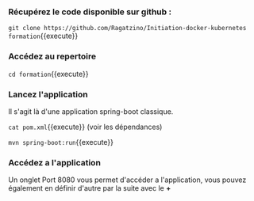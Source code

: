 

### Récupérez le code disponible sur github : 

`
git clone https://github.com/Ragatzino/Initiation-docker-kubernetes formation
`{{execute}}


### Accédez au repertoire 

`cd formation`{{execute}}

### Lancez l'application

Il s'agit là d'une application spring-boot classique.

`cat pom.xml`{{execute}} (voir les dépendances)

`mvn spring-boot:run`{{execute}}

### Accédez a l'application

Un onglet Port 8080 vous permet d'accéder a l'application, vous pouvez également en définir d'autre par la suite avec le **+**

